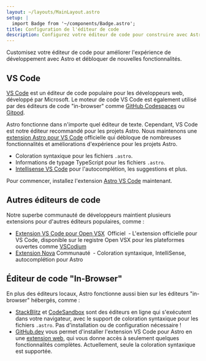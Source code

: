 ```yaml
---
layout: ~/layouts/MainLayout.astro
setup: |
  import Badge from '~/components/Badge.astro';
title: Configuration de l'éditeur de code
description: Configurez votre éditeur de code pour construire avec Astro.
---
```


Customisez votre éditeur de code pour améliorer l'expérience de développement avec Astro et débloquer de nouvelles fonctionnalités.

## VS Code

[VS Code](https://code.visualstudio.com) est un éditeur de code populaire pour les développeurs web, développé par Microsoft. Le moteur de code VS Code est également utilisé par des éditeurs de code "in-browser" comme [GitHub Codespaces](https://github.com/features/codespaces) ou [Gitpod](https://gitpod.io).

Astro fonctionne dans n'importe quel éditeur de texte. Cependant, VS Code est notre éditeur recommandé pour les projets Astro. Nous maintenons une [extension Astro pour VS Code](https://marketplace.visualstudio.com/items?itemName=astro-build.astro-vscode) officielle qui débloque de nombreuses fonctionnalités et améliorations d'expérience pour les projets Astro.

- Coloration syntaxique pour les fichiers `.astro`.
- Informations de typage TypeScript pour les fichiers `.astro`.
- [Intellisense VS Code](https://code.visualstudio.com/docs/editor/intellisense) pour l'autocomplétion, les suggestions et plus.

Pour commencer, installez l'extension [Astro VS Code](https://marketplace.visualstudio.com/items?itemName=astro-build.astro-vscode) maintenant.

## Autres éditeurs de code

Notre superbe communauté de développeurs maintient plusieurs extensions pour d'autres éditeurs populaires, comme :

- [Extension VS Code pour Open VSX](https://open-vsx.org/extension/astro-build/astro-vscode) <span style="margin: 0.25em;"><Badge variant="accent">Officiel</Badge></span> - L'extension officielle pour VS Code, disponible sur le registre Open VSX pour les plateformes ouvertes comme [VSCodium](https://vscodium.com/)
- [Extension Nova](https://extensions.panic.com/extensions/sciencefidelity/sciencefidelity.astro/)<span style="margin: 0.25em;"><Badge variant="neutral">Communauté</Badge></span> - Coloration syntaxique, IntelliSense, autocomplétion pour Astro

## Éditeur de code "In-Browser"

En plus des éditeurs locaux, Astro fonctionne aussi bien sur les éditeurs "in-browser" hébergés, comme :

- [StackBlitz](https://stackblitz.com) et [CodeSandbox](https://codesandbox.io) sont des éditeurs en ligne qui s'exécutent dans votre navigateur, avec le support de coloration syntaxique pour les fichiers `.astro`. Pas d'installation ou de configuration nécessaire !
- [GitHub.dev](https://github.dev) vous permet d'installer l'extension VS Code pour Astro en une [extension web](https://code.visualstudio.com/api/extension-guides/web-extensions), qui vous donne accès à seulement quelques fonctionnalités complètes. Actuellement, seule la coloration syntaxique est supportée.
